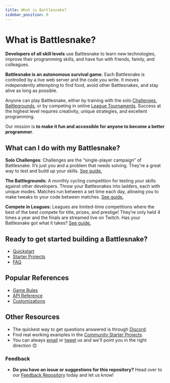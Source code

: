 ```yaml
---
title: What is Battlesnake?
sidebar_position: 0
---
```


# What is Battlesnake?

**Developers of all skill levels** use Battlesnake to learn new technologies, improve their programming skills, and have fun with friends, family, and colleagues.

**Battlesnake is an autonomous survival game.** Each Battlesnake is controlled by a live web server and the code _you_ write. It moves independently attempting to find food, avoid other Battlesnakes, and stay alive as long as possible.

Anyone can play Battlesnake, either by training with the solo [Challenges](guides/playing/challenges.md), [Battlegrounds](guides/playing/battlegrounds), or by competing in online [League Tournaments](guides/playing/leagues.md). Success at the highest level requires creativity, unique strategies, and excellent programming.

Our mission is **to make it fun and accessible for anyone to become a better programmer**.

## What can I do with my Battlesnake?

**Solo Challenges**: Challenges are the “single-player campaign” of Battlesnake. It’s just you and a problem that needs solving. They're a great way to test and build up your skills. [See guide.](guides/playing/challenges.md)

**The Battlegrounds:** A monthly cycling competition for testing your skills against other developers. Throw your Battlesnakes into ladders, each with unique modes. Matches run between a set time each day, allowing you to make tweaks to your code between matches. [See guide.](guides/playing/battlegrounds.md)

**Compete in Leagues:** Leagues are limited-time competitions where the best of the best compete for title, prizes, and prestige! They’re only held 4 times a year and the finals are streamed live on Twitch. Has your Battlesnake got what it takes? [See guide.](guides/playing/leagues.md)

## Ready to get started building a Battlesnake?

* [Quickstart](quickstart.md)
* [Starter Projects](starter-projects.md)
* [FAQ](faq.md)

## Popular References

* [Game Rules](guides/game/rules.md)
* [API Reference](api/index.md)
* [Customizations](guides/customizations.md)

## Other Resources

* The quickest way to get questions answered is through [Discord](https://play.battlesnake.com/discord).
* Find real working examples in the [Community Starter Projects](starter-projects#community-starter-projects).
* You can always [email](mailto:hello@battlesnake.com) or [tweet](https://twitter.com/playbattlesnake) us and we'll point you in the right direction 😊

### Feedback

* **Do you have an issue or suggestions for this repository?** Head over to our [Feedback Repository](https://play.battlesnake.com/feedback) today and let us know!
